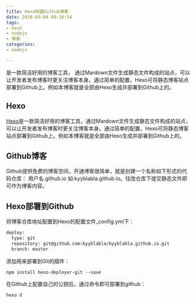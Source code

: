 ```yaml
---
title: Hexo构建Github博客
date: 2016-03-04 09:16:54
tags:
- hexo
- nodejs
- 博客
categories: 
- nodejs

---
```

是一款简洁好用的博客工具， 通过Mardown文件生成静态文件构成的站点，可以让开发者发布博客时更关注博客本身。通过简单的配置，Hexo可将静态博客站点部署到Github上。例如本博客就是全部由Hexo生成并部署到Github上的。

<!-- more -->
## Hexo ##
[Hexo](http://hexo.io "heo")是一款简洁好用的博客工具，通过Mardown文件生成静态文件构成的站点，可以让开发者发布博客时更关注博客本身。通过简单的配置，Hexo可将静态博客站点部署到Github上。例如本博客就是全部由Hexo生成并部署到Github上的。

## Github博客 ##
Github提供免费的博客空间，开通博客很简单，就是创建一个名称如下形式的代码仓库：
用户名.github.io
如:kyyblabla.github.io。往改仓库下提交静态文件即可作为博客内容。

## Hexo部署到Github ##
将博客仓库地址配置到Hexo的配置文件_config.yml下：

```xml
deploy:
  type: git
  repository: git@github.com:kyyblabla/kyyblabla.github.io.git
  branch: master
```

添加用来部署到Git的插件：
```
npm install hexo-deployer-git --save
```

在Github上配置自己的公钥后，通过命令即可部署到github：
```
hexo d
```



